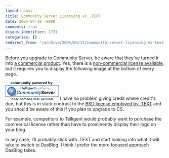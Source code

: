 ```yaml
---
layout: post
title: Community Server Licensing vs .TEXT
date: 2005-04-18 -0800
comments: true
disqus_identifier: 2731
categories: []
redirect_from: "/archive/2005/04/17/community-server-licensing-vs-text.aspx/"
---
```


Before you upgrade to Community Server, be aware that they've turned it
into [a commercial
product](https://store.telligentsystems.com/FamilyProducts.aspx?id=1).
Yes, there is a [non-commercial license
available](http://www.telligentsystems.com/Solutions/license.aspx?File=forums-source.exe),
but it requires you to display the following image at the bottom of
every page.

![CS EULA](/images/CSEULA.GIF) I have no problem giving credit where
credit's due, but this is in stark contrast to the [BSD license employed
by .TEXT](http://scottwater.com/License/) and you should be aware of
this if you plan to upgrade to CS.

For example, competitors to Telligent would probably want to purchase
the commerical license rather than have to prominently display their
logo on your blog.

In any case, I'll probably stick with .TEXT and start looking into what
it will take to switch to DasBlog. I think I prefer the more focused
approach DasBlog takes.

